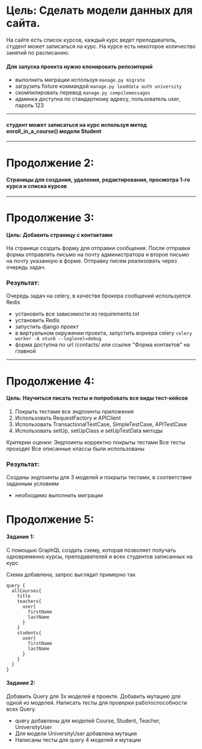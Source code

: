 # Цель: Сделать модели данных для сайта. 
На сайте есть список курсов, 
каждый курс ведет преподаватель, 
студент может записаться на курс. 
На курсе есть некоторое количество занятий по расписанию.


#### Для запуска проекта нужно клонировать репозиторий
* выполнить миграции используя `manage.py migrate`
* загрузить fixture коммандой `manage.py loaddata auth university`
* скомпилировать перевод `manage.py compilemessages`
* админка доступна по стандартному адресу, пользователь user, пароль 123
---
#### студент может записаться на курс используя метод enroll_in_a_course() модели Student

---
# Продолжение 2: 
#### Страницы для создания, удаления, редактирования, просмотра 1-го курса и списка курсов

---
# Продолжение 3:
#### Цель: Добавить страницу с контактами 
На странице создать форму для отправки сообщения.
После отправки формы отправлять письмо на почту администратора и второе письмо на почту указанную в форме.
Отправку писем реализовать через очередь задач.

### Результат:
Очередь задач на celery, в качестве брокера сообщений используется Redis

 * установить все зависимости из requirements.txt
 * установить Redis
 * запустить django проект
 * в виртуальном окружении проекта, запустить воркера celery `celery worker -A otus6 --loglevel=debug`
 * форма доступна по url /contacts/ или ссылке "Форма контактов" на главной
 
 ---
 # Продолжение 4:
 #### Цель: Научиться писать тесты и попробовать все виды тест-кейсов
1. Покрыть тестами все эндпоинты приложения
2. Использовать RequestFactory и APIClient
3. Использовать TransactionalTestCase, SimpleTestCase, APITestCase
4. Использовать setUp, setUpClass и setUpTestData методы

Критерии оценки: Эндпоинты корректно покрыты тестами
Все тесты проходят
Все описанные классы были использованы  

### Результат:
Созданы эндпоинты для 3 моделей и покрыты тестами, в соответствие заданным условиям

* необходимо выполнить миграции

# Продолжение 5:
#### Задание 1:
С помощью GraphQL создать схему, которая позволяет получать одновременно курсы, преподавателей и всех студентов записанных на курс

Схема добавлена, запрос выглядит примерно так
```
query {
  allCourses{
    title
    teachers{
      user{
        firstName
        lastName
      }
    }
    students{
      user{
        firstName
        lastName
      }    
    }
  }  
}
```
#### Задание 2:
Добавить Query для 3х моделей в проекте. Добавить мутацию для одной из моделей. Написать тесты для проверки работоспособности всех Query.

* query добавлены для моделей Course, Student, Teacher, UniversityUser
* Для модели UniversityUser добавлена мутация
* Написаны тесты для query 4 моделей и мутации
